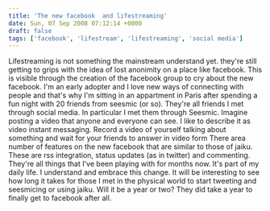 ```yaml
---
title: 'The new facebook  and lifestreaming'
date: Sun, 07 Sep 2008 07:12:14 +0000
draft: false
tags: ['facebook', 'lifestream', 'lifestreaming', 'social media']
---
```


Lifestreaming is not something the mainstream understand yet. they're still getting to grips with the idea of lost anonimity on a place like facebook. This is visible through the creation of the facebook group to cry about the new facebook. I'm an early adopter and I love new ways of connecting with people and that's why I'm sitting in an appartment in Paris after spending a fun night with 20 friends from seesmic (or so). They're all friends I met through social media. In particular I met them through Seesmic. Imagine posting a video that anyone and everyone can see. I like to describe it as video instant messaging. Record a video of yourself talking about something and wait for your friends to answer in video form There area number of features on the new facebook that are similar to those of jaiku. These are rss integration, status updates (as in twitter) and commenting. They're all things that I've been playing with for months now. It's part of my daily life. I understand and embrace this change. It will be interesting to see how long it takes for those I met in the physical world to start tweeting and seesmicing or using jaiku. Will it be a year or two? They did take a year to finally get to facebook after all.